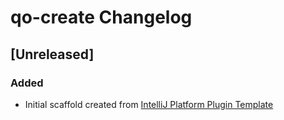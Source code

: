 <!-- Keep a Changelog guide -> https://keepachangelog.com -->

# qo-create Changelog

## [Unreleased]
### Added
- Initial scaffold created from [IntelliJ Platform Plugin Template](https://github.com/JetBrains/intellij-platform-plugin-template)
